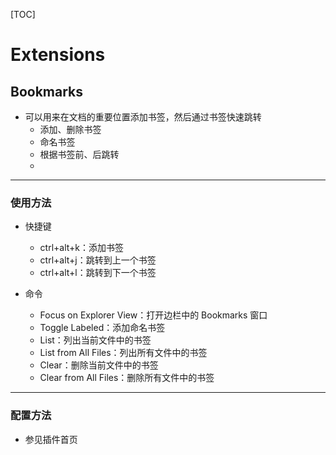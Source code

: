 [TOC]

# Extensions

## Bookmarks

- 可以用来在文档的重要位置添加书签，然后通过书签快速跳转
  - 添加、删除书签
  - 命名书签
  - 根据书签前、后跳转
  - 
---
### 使用方法

- 快捷键
  - ctrl+alt+k：添加书签
  - ctrl+alt+j：跳转到上一个书签
  - ctrl+alt+l：跳转到下一个书签

- 命令
  - Focus on Explorer View：打开边栏中的 Bookmarks 窗口
  - Toggle Labeled：添加命名书签
  - List：列出当前文件中的书签
  - List from All Files：列出所有文件中的书签
  - Clear：删除当前文件中的书签
  - Clear from All Files：删除所有文件中的书签

---
### 配置方法

- 参见插件首页